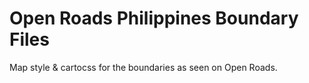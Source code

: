 Open Roads Philippines Boundary Files
===========================
Map style & cartocss for the boundaries as seen on Open Roads.